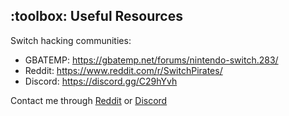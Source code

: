 <!-- Useful Resources -->
<h2 id="resources"> :toolbox: Useful Resources</h2>
<p>
	
Switch hacking communities:
* GBATEMP: https://gbatemp.net/forums/nintendo-switch.283/
* Reddit: https://www.reddit.com/r/SwitchPirates/
* Discord: https://discord.gg/C29hYvh
<p>
	
Contact me through <a href="https://www.reddit.com/user/reverent-girl">Reddit</a> or <a href="https://discordapp.com/users/698387044509941821">Discord</a>	